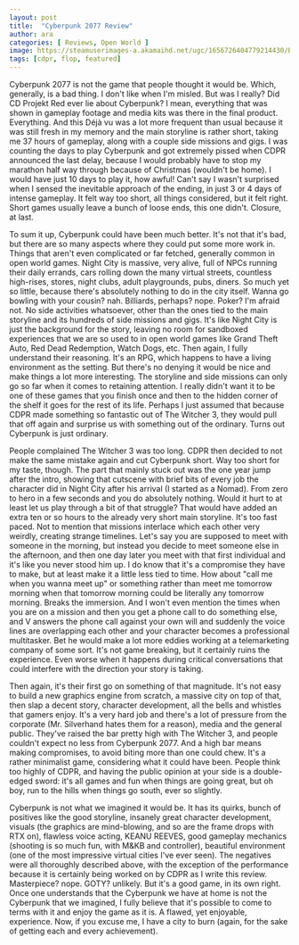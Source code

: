 ```yaml
---
layout: post
title:  "Cyberpunk 2077 Review"
author: ara
categories: [ Reviews, Open World ]
image: https://steamuserimages-a.akamaihd.net/ugc/1656726404779214430/B27B24E3F0412DAD8C8457A88D5B1118F965A63D/?imw=5000&imh=5000&ima=fit&impolicy=Letterbox&imcolor=%23000000&letterbox=false
tags: [cdpr, flop, featured]
---
```

Cyberpunk 2077 is not the game that people thought it would be. Which, generally, is a bad thing. I don't like when I'm misled. But was I really? Did CD Projekt Red ever lie about Cyberpunk? I mean, everything that was shown in gameplay footage and media kits was there in the final product. Everything. And this Déjà vu was a lot more frequent than usual because it was still fresh in my memory and the main storyline is rather short, taking me 37 hours of gameplay, along with a couple side missions and gigs. I was counting the days to play Cyberpunk and got extremely pissed when CDPR announced the last delay, because I would probably have to stop my marathon half way through because of Christmas (wouldn't be home). I would have just 10 days to play it, how awful! Can't say I wasn't surprised when I sensed the inevitable approach of the ending, in just 3 or 4 days of intense gameplay. It felt way too short, all things considered, but it felt right. Short games usually leave a bunch of loose ends, this one didn't. Closure, at last.

To sum it up, Cyberpunk could have been much better. It's not that it's bad, but there are so many aspects where they could put some more work in. Things that aren't even complicated or far fetched, generally common in open world games. Night City is massive, very alive, full of NPCs running their daily errands, cars rolling down the many virtual streets, countless high-rises, stores, night clubs, adult playgrounds, pubs, diners. So much yet so little, because there's absolutely nothing to do in the city itself. Wanna go bowling with your cousin? nah. Billiards, perhaps? nope. Poker? I'm afraid not. No side activities whatsoever, other than the ones tied to the main storyline and its hundreds of side missions and gigs. It's like Night City is just the background for the story, leaving no room for sandboxed experiences that we are so used to in open world games like Grand Theft Auto, Red Dead Redemption, Watch Dogs, etc. Then again, I fully understand their reasoning. It's an RPG, which happens to have a living environment as the setting. But there's no denying it would be nice and make things a lot more interesting. The storyline and side missions can only go so far when it comes to retaining attention. I really didn't want it to be one of these games that you finish once and then to the hidden corner of the shelf it goes for the rest of its life. Perhaps I just assumed that because CDPR made something so fantastic out of The Witcher 3, they would pull that off again and surprise us with something out of the ordinary. Turns out Cyberpunk is just ordinary.

People complained The Witcher 3 was too long. CDPR then decided to not make the same mistake again and cut Cyberpunk short. Way too short for my taste, though. The part that mainly stuck out was the one year jump after the intro, showing that cutscene with brief bits of every job the character did in Night City after his arrival (I started as a Nomad). From zero to hero in a few seconds and you do absolutely nothing. Would it hurt to at least let us play through a bit of that struggle? That would have added an extra ten or so hours to the already very short main storyline. It's too fast paced. Not to mention that missions interlace which each other very weirdly, creating strange timelines. Let's say you are supposed to meet with someone in the morning, but instead you decide to meet someone else in the afternoon, and then one day later you meet with that first individual and it's like you never stood him up. I do know that it's a compromise they have to make, but at least make it a little less tied to time. How about "call me when you wanna meet up" or something rather than meet me tomorrow morning when that tomorrow morning could be literally any tomorrow morning. Breaks the immersion. And I won't even mention the times when you are on a mission and then you get a phone call to do something else, and V answers the phone call against your own will and suddenly the voice lines are overlapping each other and your character becomes a professional multitasker. Bet he would make a lot more eddies working at a telemarketing company of some sort. It's not game breaking, but it certainly ruins the experience. Even worse when it happens during critical conversations that could interfere with the direction your story is taking.

Then again, it's their first go on something of that magnitude. It's not easy to build a new graphics engine from scratch, a massive city on top of that, then slap a decent story, character development, all the bells and whistles that gamers enjoy. It's a very hard job and there's a lot of pressure from the corporate (Mr. Silverhand hates them for a reason), media and the general public. They've raised the bar pretty high with The Witcher 3, and people couldn't expect no less from Cyberpunk 2077. And a high bar means making compromises, to avoid biting more than one could chew. It's a rather minimalist game, considering what it could have been. People think too highly of CDPR, and having the public opinion at your side is a double-edged sword: it's all games and fun when things are going great, but oh boy, run to the hills when things go south, ever so slightly.

Cyberpunk is not what we imagined it would be. It has its quirks, bunch of positives like the good storyline, insanely great character development, visuals (the graphics are mind-blowing, and so are the frame drops with RTX on), flawless voice acting, KEANU REEVES, good gameplay mechanics (shooting is so much fun, with M&KB and controller), beautiful environment (one of the most impressive virtual cities I've ever seen). The negatives were all thoroughly described above, with the exception of the performance because it is certainly being worked on by CDPR as I write this review. Masterpiece? nope. GOTY? unlikely. But it's a good game, in its own right. Once one understands that the Cyberpunk we have at home is not the Cyberpunk that we imagined, I fully believe that it's possible to come to terms with it and enjoy the game as it is. A flawed, yet enjoyable, experience. Now, if you excuse me, I have a city to burn (again, for the sake of getting each and every achievement).